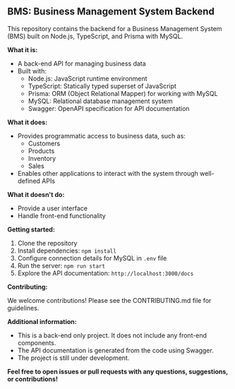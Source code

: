 ## BMS: Business Management System Backend

This repository contains the backend for a Business Management System (BMS) built on Node.js, TypeScript, and Prisma with MySQL. 

**What it is:**

* A back-end API for managing business data
* Built with:
    * Node.js: JavaScript runtime environment
    * TypeScript: Statically typed superset of JavaScript
    * Prisma: ORM (Object Relational Mapper) for working with MySQL
    * MySQL: Relational database management system
    * Swagger: OpenAPI specification for API documentation

**What it does:**

* Provides programmatic access to business data, such as:
    * Customers
    * Products
    * Inventory
    * Sales
* Enables other applications to interact with the system through well-defined APIs

**What it doesn't do:**

* Provide a user interface
* Handle front-end functionality

**Getting started:**

1. Clone the repository
2. Install dependencies: `npm install`
3. Configure connection details for MySQL in `.env` file
4. Run the server: `npm run start`
5. Explore the API documentation: `http://localhost:3000/docs`

**Contributing:**

We welcome contributions! Please see the CONTRIBUTING.md file for guidelines.

**Additional information:**

* This is a back-end only project. It does not include any front-end components.
* The API documentation is generated from the code using Swagger.
* The project is still under development.

**Feel free to open issues or pull requests with any questions, suggestions, or contributions!**
